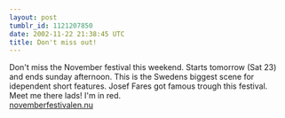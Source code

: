 ```yaml
---
layout: post
tumblr_id: 1121207850  
date: 2002-11-22 21:38:45 UTC
title: Don't miss out!
---
```


Don't miss the November festival this weekend. Starts tomorrow (Sat 23) and ends sunday afternoon. This is the Swedens biggest scene for idependent short features. Josef Fares got famous trough this festival. 
<br/>
Meet me there lads! I'm in red.
<br/>
<a href="http://www.novemberfestivalen.nu" target="_blank">novemberfestivalen.nu</a>
